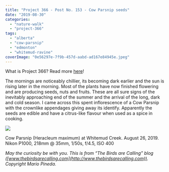 ```yaml
---
title: "Project 366 - Post No. 153 - Cow Parsnip seeds"
date: "2019-08-30"
categories: 
  - "nature-walk"
  - "project-366"
tags: 
  - "alberta"
  - "cow-parsnip"
  - "edmonton"
  - "whitemud-ravine"
coverImage: "0e56297e-7f9b-457d-aabd-ad167e84945e.jpeg"
---
```


What is Project 366? Read more [here](https://thebirdsarecalling.com/2019/03/29/project-366/)!

The mornings are noticeably chillier, its becoming dark earlier and the sun is rising later in the morning. Most of the plants have now finished flowering and are producing seeds, nuts and fruits. These are all sure signs of the inevitably approaching end of the summer and the arrival of the long, dark and cold season. I came across this spent inflorescence of a Cow Parsnip with the crownlike appendages giving away its identify. Apparently the seeds are edible and have a citrus-like flavour when used as a spice in cooking.

![](https://thebirdsarecallingandimustgo.files.wordpress.com/2019/08/0e56297e-7f9b-457d-aabd-ad167e84945e.jpeg?w=1024)

Cow Parsnip (Heracleum maximum) at Whitemud Creek. August 26, 2019. Nikon P1000, 218mm @ 35mm, 1/50s, f/4.5, ISO 400

_May the curiosity be with you. This is from “The Birds are Calling” blog ([www.thebirdsarecalling.com](http://www.thebirdsarecalling.com)). Copyright Mario Pineda._
